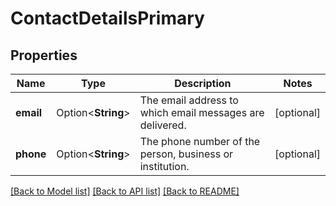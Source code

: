 # ContactDetailsPrimary

## Properties

Name | Type | Description | Notes
------------ | ------------- | ------------- | -------------
**email** | Option<**String**> | The email address to which email messages are delivered. | [optional]
**phone** | Option<**String**> | The phone number of the person, business or institution. | [optional]

[[Back to Model list]](../README.md#documentation-for-models) [[Back to API list]](../README.md#documentation-for-api-endpoints) [[Back to README]](../README.md)


